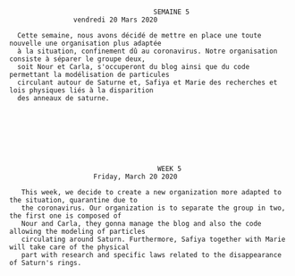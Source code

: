                                     
                                    	SEMAINE 5
					vendredi 20 Mars 2020
       
      Cette semaine, nous avons décidé de mettre en place une toute nouvelle une organisation plus adaptée 
      à la situation, confinement dû au coronavirus. Notre organisation consiste à séparer le groupe deux, 
      soit Nour et Carla, s'occuperont du blog ainsi que du code permettant la modélisation de particules 
      circulant autour de Saturne et, Safiya et Marie des recherches et lois physiques liés à la disparition 
      des anneaux de saturne.
	
        






                                   		 WEEK 5
						 Friday, March 20 2020
                                
       This week, we decide to create a new organization more adapted to the situation, quarantine due to
       the coronavirus. Our organization is to separate the group in two, the first one is composed of 
       Nour and Carla, they gonna manage the blog and also the code allowing the modeling of particles
       circulating around Saturn. Furthermore, Safiya together with Marie will take care of the physical
       part with research and specific laws related to the disappearance of Saturn's rings.
